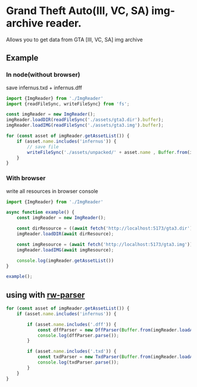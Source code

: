 # Grand Theft Auto(III, VC, SA) img-archive reader.
Allows you to get data from GTA [III, VC, SA] img archive

## Example
### In node(without browser)
save infernus.txd + infernus.dff
```ts
import {ImgReader} from './ImgReader'
import {readFileSync, writeFileSync} from 'fs';

const imgReader = new ImgReader();
imgReader.loadDIR(readFileSync('./assets/gta3.dir').buffer);
imgReader.loadIMG(readFileSync('./assets/gta3.img').buffer);

for (const asset of imgReader.getAssetList()) {
	if (asset.name.includes('infernus')) {
		// save file
		writeFileSync('./assets/unpacked/' + asset.name , Buffer.from(imgReader.loadAsset(asset)))
	}
}
```

### With browser
write all resources in browser console
```ts
import {ImgReader} from './ImgReader'

async function example() {
	const imgReader = new ImgReader();

	const dirResource = ((await fetch('http://localhost:5173/gta3.dir')).arrayBuffer());
	imgReader.loadDIR(await dirResource);

	const imgResource = (await fetch('http://localhost:5173/gta3.img')).arrayBuffer();
	imgReader.loadIMG(await imgResource);

	console.log(imgReader.getAssetList())
}

example();
```

## using with [rw-parser](https://github.com/Timic3/rw-parser)
```ts
for (const asset of imgReader.getAssetList()) {
	if (asset.name.includes('infernus')) {

		if (asset.name.includes('.dff')) {
			const dffParser = new DffParser(Buffer.from(imgReader.loadAsset(asset)))
			console.log(dffParser.parse());
		}

		if (asset.name.includes('.txd')) {
			const txdParser = new TxdParser(Buffer.from(imgReader.loadAsset(asset)))
			console.log(txdParser.parse());
		}
	}
}
```